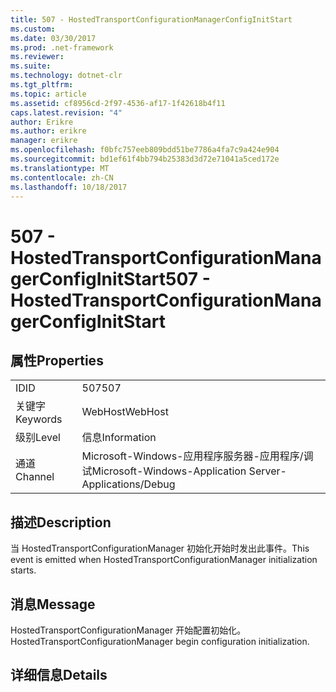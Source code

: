 ```yaml
---
title: 507 - HostedTransportConfigurationManagerConfigInitStart
ms.custom: 
ms.date: 03/30/2017
ms.prod: .net-framework
ms.reviewer: 
ms.suite: 
ms.technology: dotnet-clr
ms.tgt_pltfrm: 
ms.topic: article
ms.assetid: cf8956cd-2f97-4536-af17-1f42618b4f11
caps.latest.revision: "4"
author: Erikre
ms.author: erikre
manager: erikre
ms.openlocfilehash: f0bfc757eeb809bdd51be7786a4fa7c9a424e904
ms.sourcegitcommit: bd1ef61f4bb794b25383d3d72e71041a5ced172e
ms.translationtype: MT
ms.contentlocale: zh-CN
ms.lasthandoff: 10/18/2017
---
```

# <a name="507---hostedtransportconfigurationmanagerconfiginitstart"></a><span data-ttu-id="98983-102">507 - HostedTransportConfigurationManagerConfigInitStart</span><span class="sxs-lookup"><span data-stu-id="98983-102">507 - HostedTransportConfigurationManagerConfigInitStart</span></span>
## <a name="properties"></a><span data-ttu-id="98983-103">属性</span><span class="sxs-lookup"><span data-stu-id="98983-103">Properties</span></span>  
  
|||  
|-|-|  
|<span data-ttu-id="98983-104">ID</span><span class="sxs-lookup"><span data-stu-id="98983-104">ID</span></span>|<span data-ttu-id="98983-105">507</span><span class="sxs-lookup"><span data-stu-id="98983-105">507</span></span>|  
|<span data-ttu-id="98983-106">关键字</span><span class="sxs-lookup"><span data-stu-id="98983-106">Keywords</span></span>|<span data-ttu-id="98983-107">WebHost</span><span class="sxs-lookup"><span data-stu-id="98983-107">WebHost</span></span>|  
|<span data-ttu-id="98983-108">级别</span><span class="sxs-lookup"><span data-stu-id="98983-108">Level</span></span>|<span data-ttu-id="98983-109">信息</span><span class="sxs-lookup"><span data-stu-id="98983-109">Information</span></span>|  
|<span data-ttu-id="98983-110">通道</span><span class="sxs-lookup"><span data-stu-id="98983-110">Channel</span></span>|<span data-ttu-id="98983-111">Microsoft-Windows-应用程序服务器-应用程序/调试</span><span class="sxs-lookup"><span data-stu-id="98983-111">Microsoft-Windows-Application Server-Applications/Debug</span></span>|  
  
## <a name="description"></a><span data-ttu-id="98983-112">描述</span><span class="sxs-lookup"><span data-stu-id="98983-112">Description</span></span>  
 <span data-ttu-id="98983-113">当 HostedTransportConfigurationManager 初始化开始时发出此事件。</span><span class="sxs-lookup"><span data-stu-id="98983-113">This event is emitted when HostedTransportConfigurationManager initialization starts.</span></span>  
  
## <a name="message"></a><span data-ttu-id="98983-114">消息</span><span class="sxs-lookup"><span data-stu-id="98983-114">Message</span></span>  
 <span data-ttu-id="98983-115">HostedTransportConfigurationManager 开始配置初始化。</span><span class="sxs-lookup"><span data-stu-id="98983-115">HostedTransportConfigurationManager begin configuration initialization.</span></span>  
  
## <a name="details"></a><span data-ttu-id="98983-116">详细信息</span><span class="sxs-lookup"><span data-stu-id="98983-116">Details</span></span>
